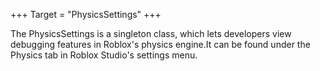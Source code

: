 +++
Target = "PhysicsSettings"
+++

The PhysicsSettings is a singleton class, which lets developers view  debugging features in Roblox's physics engine.It can be found under the Physics tab in Roblox Studio's settings menu.